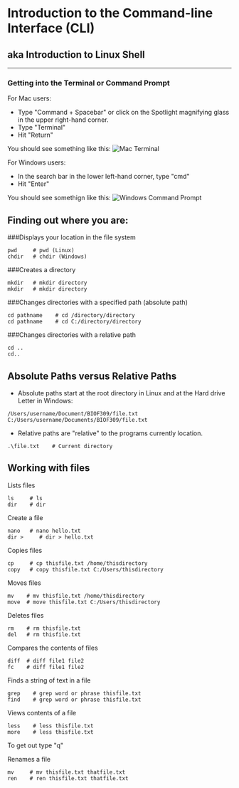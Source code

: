 
# Introduction to the Command-line Interface (CLI)

## aka Introduction to Linux Shell

---

### Getting into the Terminal or Command Prompt

For Mac users:
- Type "Command + Spacebar" or click on the Spotlight magnifying glass in the upper right-hand corner.
- Type "Terminal"
- Hit "Return"

You should see something like this:
![Mac Terminal](https://www.imore.com/sites/imore.com/files/styles/larger/public/field/image/2016/03/13-add-spacers-terminal.jpg?itok=tAISaSDn)

For Windows users:
- In the search bar in the lower left-hand corner, type "cmd"
- Hit "Enter"

You should see somethign like this:
![Windows Command Prompt](http://cdn.technorms.com/assets/1starterimage19.png)

## Finding out where you are:

###Displays your location in the file system
```
pwd     # pwd (Linux)
chdir   # chdir (Windows)
```

###Creates a directory
```
mkdir   # mkdir directory
mkdir   # mkdir directory
```

###Changes directories with a specified path (absolute path)
```
cd pathname    # cd /directory/directory
cd pathname    # cd C:/directory/directory
```

###Changes directories with a relative path
```
cd ..
cd..
```
## Absolute Paths versus Relative Paths

* Absolute paths start at the root directory in Linux and at the Hard drive Letter in Windows:
```
/Users/username/Document/BIOF309/file.txt
C:/Users/username/Documents/BIOF309/file.txt
```
* Relative paths are "relative" to the programs currently location.
```
.\file.txt    # Current directory
```
## Working with files

Lists files

    ls     # ls
    dir    # dir

Create a file

    nano   # nano hello.txt
    dir >     # dir > hello.txt

Copies files

    cp     # cp thisfile.txt /home/thisdirectory
    copy   # copy thisfile.txt C:/Users/thisdirectory




Moves files

    mv    # mv thisfile.txt /home/thisdirectory
	move  # move thisfile.txt C:/Users/thisdirectory




Deletes files

    rm    # rm thisfile.txt
	del   # rm thisfile.txt



Compares the contents of files

    diff  # diff file1 file2
	fc    # diff file1 file2



Finds a string of text in a file

    grep    # grep word or phrase thisfile.txt
	find    # grep word or phrase thisfile.txt




Views contents of a file

    less    # less thisfile.txt
	more    # less thisfile.txt

To get out type "q"


Renames a file

    mv     # mv thisfile.txt thatfile.txt
	ren    # ren thisfile.txt thatfile.txt
